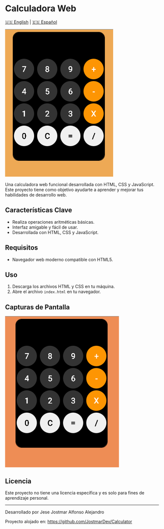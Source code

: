 # Calculadora Web
[🇺🇸 English](README.md) | [🇪🇸 Español](README-es.md)

![Captura de Pantalla de la Calculadora](./img/Calculator.png)

Una calculadora web funcional desarrollada con HTML, CSS y JavaScript. Este proyecto tiene como objetivo ayudarte a aprender y mejorar tus habilidades de desarrollo web.

## Características Clave

- Realiza operaciones aritméticas básicas.
- Interfaz amigable y fácil de usar.
- Desarrollada con HTML, CSS y JavaScript.

## Requisitos

- Navegador web moderno compatible con HTML5.

## Uso

1. Descarga los archivos HTML y CSS en tu máquina.
2. Abre el archivo `index.html` en tu navegador.

## Capturas de Pantalla

![Captura de Pantalla de la Calculadora](./img/Calculator2.png)


## Licencia

Este proyecto no tiene una licencia específica y es solo para fines de aprendizaje personal.

---

Desarrollado por Jese Jostmar Alfonso Alejandro

Proyecto alojado en: https://github.com/JostmarDev/Calculator
